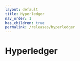 ```yaml
---
layout: default
title: Hyperledger
nav_order: 1
has_children: true
permalink: /releases/hyperledger
---
```


# Hyperledger
